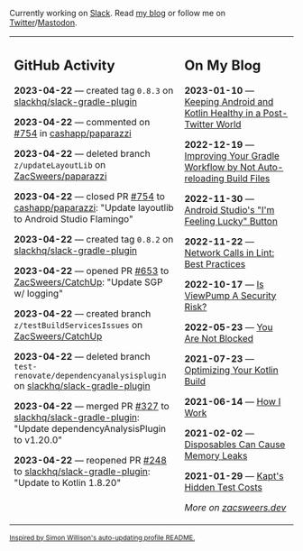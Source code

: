 Currently working on [Slack](https://slack.com/). Read [my blog](https://zacsweers.dev/) or follow me on [Twitter](https://twitter.com/ZacSweers)/[Mastodon](https://hachyderm.io/@ZacSweers).

<table><tr><td valign="top" width="60%">

## GitHub Activity
<!-- githubActivity starts -->
**2023-04-22** — created tag `0.8.3` on [slackhq/slack-gradle-plugin](https://github.com/slackhq/slack-gradle-plugin)

**2023-04-22** — commented on [#754](https://github.com/cashapp/paparazzi/pull/754#issuecomment-1518829076) in [cashapp/paparazzi](https://github.com/cashapp/paparazzi)

**2023-04-22** — deleted branch `z/updateLayoutLib` on [ZacSweers/paparazzi](https://github.com/ZacSweers/paparazzi)

**2023-04-22** — closed PR [#754](https://github.com/cashapp/paparazzi/pull/754) to [cashapp/paparazzi](https://github.com/cashapp/paparazzi): "Update layoutlib to Android Studio Flamingo"

**2023-04-22** — created tag `0.8.2` on [slackhq/slack-gradle-plugin](https://github.com/slackhq/slack-gradle-plugin)

**2023-04-22** — opened PR [#653](https://github.com/ZacSweers/CatchUp/pull/653) to [ZacSweers/CatchUp](https://github.com/ZacSweers/CatchUp): "Update SGP w/ logging"

**2023-04-22** — created branch `z/testBuildServicesIssues` on [ZacSweers/CatchUp](https://github.com/ZacSweers/CatchUp)

**2023-04-22** — deleted branch `test-renovate/dependencyanalysisplugin` on [slackhq/slack-gradle-plugin](https://github.com/slackhq/slack-gradle-plugin)

**2023-04-22** — merged PR [#327](https://github.com/slackhq/slack-gradle-plugin/pull/327) to [slackhq/slack-gradle-plugin](https://github.com/slackhq/slack-gradle-plugin): "Update dependencyAnalysisPlugin to v1.20.0"

**2023-04-22** — reopened PR [#248](https://github.com/slackhq/slack-gradle-plugin/pull/248) to [slackhq/slack-gradle-plugin](https://github.com/slackhq/slack-gradle-plugin): "Update to Kotlin 1.8.20"
<!-- githubActivity ends -->
</td><td valign="top" width="40%">

## On My Blog
<!-- blog starts -->
**2023-01-10** — [Keeping Android and Kotlin Healthy in a Post-Twitter World](https://www.zacsweers.dev/keeping-android-healthy/)

**2022-12-19** — [Improving Your Gradle Workflow by Not Auto-reloading Build Files](https://www.zacsweers.dev/improving-your-workflow-by-not-auto-reloading-build-files/)

**2022-11-30** — [Android Studio's "I'm Feeling Lucky" Button](https://www.zacsweers.dev/android-studios-im-feeling-lucky-button/)

**2022-11-22** — [Network Calls in Lint: Best Practices](https://www.zacsweers.dev/network-calls-in-lint-best-practices/)

**2022-10-17** — [Is ViewPump A Security Risk?](https://www.zacsweers.dev/is-viewpump-a-security-risk/)

**2022-05-23** — [You Are Not Blocked](https://www.zacsweers.dev/you-are-not-blocked/)

**2021-07-23** — [Optimizing Your Kotlin Build](https://www.zacsweers.dev/optimizing-your-kotlin-build/)

**2021-06-14** — [How I Work](https://www.zacsweers.dev/how-i-work/)

**2021-02-02** — [Disposables Can Cause Memory Leaks](https://www.zacsweers.dev/disposables-can-cause-memory-leaks/)

**2021-01-29** — [Kapt's Hidden Test Costs](https://www.zacsweers.dev/kapts-hidden-test-costs/)
<!-- blog ends -->
_More on [zacsweers.dev](https://zacsweers.dev/)_
</td></tr></table>

<sub><a href="https://simonwillison.net/2020/Jul/10/self-updating-profile-readme/">Inspired by Simon Willison's auto-updating profile README.</a></sub>